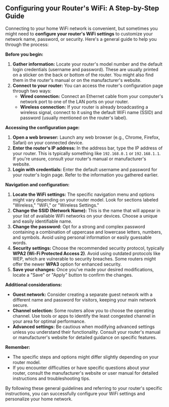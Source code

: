 ## Configuring your Router's WiFi: A Step-by-Step Guide

Connecting to your home WiFi network is convenient, but sometimes you might need to **configure your router's WiFi settings** to customize your network name, password, or security. Here's a general guide to help you through the process:

**Before you begin:**

1. **Gather information:** Locate your router's model number and the default login credentials (username and password). These are usually printed on a sticker on the back or bottom of the router. You might also find them in the router's manual or on the manufacturer's website.
2. **Connect to your router:** You can access the router's configuration page through two ways:
    - **Wired connection:** Connect an Ethernet cable from your computer's network port to one of the LAN ports on your router.
    - **Wireless connection:** If your router is already broadcasting a wireless signal, connect to it using the default WiFi name (SSID) and password (usually mentioned on the router's label).

**Accessing the configuration page:**

1. **Open a web browser:** Launch any web browser (e.g., Chrome, Firefox, Safari) on your connected device.
2. **Enter the router's IP address:** In the address bar, type the IP address of your router. This is typically something like `192.168.0.1` or `192.168.1.1`. If you're unsure, consult your router's manual or manufacturer's website.
3. **Login with credentials:** Enter the default username and password for your router's login page. Refer to the information you gathered earlier.

**Navigation and configuration:**

1. **Locate the WiFi settings:** The specific navigation menu and options might vary depending on your router model. Look for sections labeled "Wireless," "WiFi," or "Wireless Settings."
2. **Change the SSID (Network Name):** This is the name that will appear in your list of available WiFi networks on your devices. Choose a unique and easily identifiable name.
3. **Change the password:** Opt for a strong and complex password containing a combination of uppercase and lowercase letters, numbers, and symbols. Avoid using personal information or easily guessable words.
4. **Security settings:** Choose the recommended security protocol, typically **WPA2 (Wi-Fi Protected Access 2)**. Avoid using outdated protocols like WEP, which are vulnerable to security breaches. Some routers might offer the newer **WPA3** option for enhanced security.
5. **Save your changes:** Once you've made your desired modifications, locate a "Save" or "Apply" button to confirm the changes.

**Additional considerations:**

- **Guest network:** Consider creating a separate guest network with a different name and password for visitors, keeping your main network secure.
- **Channel selection:** Some routers allow you to choose the operating channel. Use tools or apps to identify the least congested channel in your area for optimal performance.
- **Advanced settings:** Be cautious when modifying advanced settings unless you understand their functionality. Consult your router's manual or manufacturer's website for detailed guidance on specific features.

**Remember:**

- The specific steps and options might differ slightly depending on your router model.
- If you encounter difficulties or have specific questions about your router, consult the manufacturer's website or user manual for detailed instructions and troubleshooting tips.

By following these general guidelines and referring to your router's specific instructions, you can successfully configure your WiFi settings and personalize your home network.